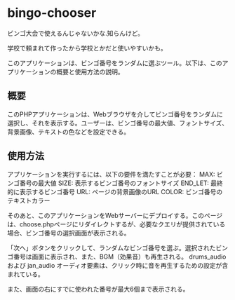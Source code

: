 # bingo-chooser
ビンゴ大会で使えるんじゃないかな.知らんけど。

学校で頼まれて作ったから学校とかだと使いやすいかも。

このアプリケーションは、ビンゴ番号をランダムに選ぶツール。以下は、このアプリケーションの概要と使用方法の説明。

## 概要

このPHPアプリケーションは、Webブラウザを介してビンゴ番号をランダムに選択し、それを表示する。ユーザーは、ビンゴ番号の最大値、フォントサイズ、背景画像、テキストの色などを設定できる。

## 使用方法

アプリケーションを実行するには、以下の要件を満たすことが必要：
        MAX: ビンゴ番号の最大値
        SIZE: 表示するビンゴ番号のフォントサイズ
        END_LET: 最終的に表示するビンゴ番号
        URL: ページの背景画像のURL
        COLOR: ビンゴ番号のテキストカラー
        
そのあと、このアプリケーションをWebサーバーにデプロイする。このページは、choose.phpページにリダイレクトするが、必要なクエリが提供されている場合、ビンゴ番号の選択画面が表示される。

「次へ」ボタンをクリックして、ランダムなビンゴ番号を選ぶ。選択されたビンゴ番号は画面に表示され、また、BGM（効果音）も再生される。
drums_audio および jan_audio オーディオ要素は、クリック時に音を再生するための設定が含まれている。

また、画面の右にすでに使われた番号が最大6個まで表示される。
